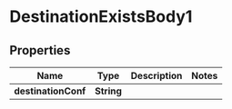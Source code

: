 # DestinationExistsBody1

## Properties
Name | Type | Description | Notes
------------ | ------------- | ------------- | -------------
**destinationConf** | **String** |  | 
